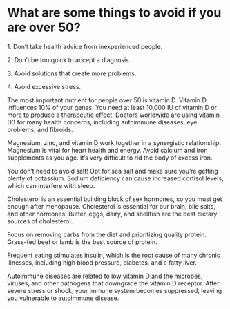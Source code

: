 # What are some things to avoid if you are over 50?

1\. Don’t take health advice from inexperienced people.

2\. Don’t be too quick to accept a diagnosis.

3\. Avoid solutions that create more problems.

4\. Avoid excessive stress.

The most important nutrient for people over 50 is vitamin D. Vitamin D influences 10% of your genes. You need at least 10,000 IU of vitamin D or more to produce a therapeutic effect. Doctors worldwide are using vitamin D3 for many health concerns, including autoimmune diseases, eye problems, and fibroids.

Magnesium, zinc, and vitamin D work together in a synergistic relationship. Magnesium is vital for heart health and energy. Avoid calcium and iron supplements as you age. It’s very difficult to rid the body of excess iron.

You don’t need to avoid salt! Opt for sea salt and make sure you’re getting plenty of potassium. Sodium deficiency can cause increased cortisol levels, which can interfere with sleep.

Cholesterol is an essential building block of sex hormones, so you must get enough after menopause. Cholesterol is essential for our brain, bile salts, and other hormones. Butter, eggs, dairy, and shellfish are the best dietary sources of cholesterol.

Focus on removing carbs from the diet and prioritizing quality protein. Grass-fed beef or lamb is the best source of protein.

Frequent eating stimulates insulin, which is the root cause of many chronic illnesses, including high blood pressure, diabetes, and a fatty liver.

Autoimmune diseases are related to low vitamin D and the microbes, viruses, and other pathogens that downgrade the vitamin D receptor. After severe stress or shock, your immune system becomes suppressed, leaving you vulnerable to autoimmune disease.